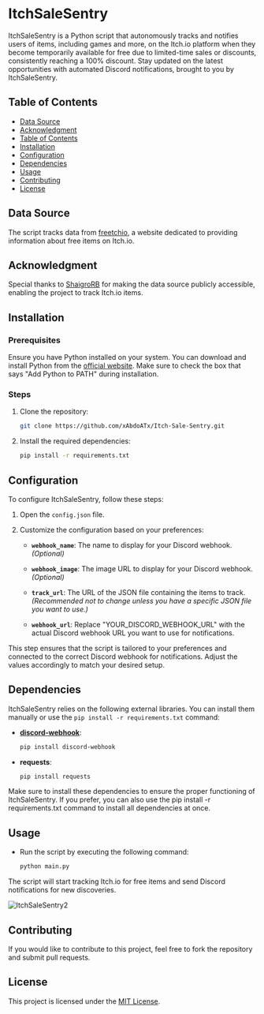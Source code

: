 # ItchSaleSentry

ItchSaleSentry is a Python script that autonomously tracks and notifies users of items, including games and more, on the Itch.io platform when they become temporarily available for free due to limited-time sales or discounts, consistently reaching a 100% discount. Stay updated on the latest opportunities with automated Discord notifications, brought to you by ItchSaleSentry.

## Table of Contents

- [Data Source](#data-source)
- [Acknowledgment](#acknowledgment)
- [Table of Contents](#table-of-contents)
- [Installation](#installation)
- [Configuration](#configuration)
- [Dependencies](#dependencies)
- [Usage](#usage)
- [Contributing](#contributing)
- [License](#license)

## Data Source

The script tracks data from [freetchio](https://shaigrorb.github.io/freetchio/), a website dedicated to providing information about free items on Itch.io.

## Acknowledgment

Special thanks to [ShaigroRB](https://github.com/shaigrorb) for making the data source publicly accessible, enabling the project to track Itch.io items.

## Installation

### Prerequisites

Ensure you have Python installed on your system. You can download and install Python from the [official website](https://www.python.org/downloads/). Make sure to check the box that says "Add Python to PATH" during installation.

### Steps

1. Clone the repository:
   ```bash
   git clone https://github.com/xAbdoATx/Itch-Sale-Sentry.git

2. Install the required dependencies:
   ```bash
   pip install -r requirements.txt

## Configuration

To configure ItchSaleSentry, follow these steps:

1. Open the `config.json` file.

2. Customize the configuration based on your preferences:

   - **`webhook_name`**: The name to display for your Discord webhook. *(Optional)*

   - **`webhook_image`**: The image URL to display for your Discord webhook. *(Optional)*

   - **`track_url`**: The URL of the JSON file containing the items to track. *(Recommended not to change unless you have a specific JSON file you want to use.)*

   - **`webhook_url`**: Replace "YOUR_DISCORD_WEBHOOK_URL" with the actual Discord webhook URL you want to use for notifications.

This step ensures that the script is tailored to your preferences and connected to the correct Discord webhook for notifications. Adjust the values accordingly to match your desired setup.

## Dependencies

ItchSaleSentry relies on the following external libraries. You can install them manually or use the `pip install -r requirements.txt` command:

- **[discord-webhook](https://pypi.org/project/discord-webhook/)**:
  ```bash
  pip install discord-webhook

- **requests**:
  ```bash
  pip install requests

Make sure to install these dependencies to ensure the proper functioning of ItchSaleSentry. If you prefer, you can also use the pip install -r requirements.txt command to install all dependencies at once.

## Usage
- Run the script by executing the following command:

  ```bash
  python main.py
The script will start tracking Itch.io for free items and send Discord notifications for new discoveries.

![ItchSaleSentry2](https://github.com/xAbdoATx/Itch-Sale-Sentry/assets/160148781/1c2cd69f-e299-46ad-acac-48e4c000abfe)

## Contributing
If you would like to contribute to this project, feel free to fork the repository and submit pull requests.

## License

This project is licensed under the [MIT License](LICENSE).
